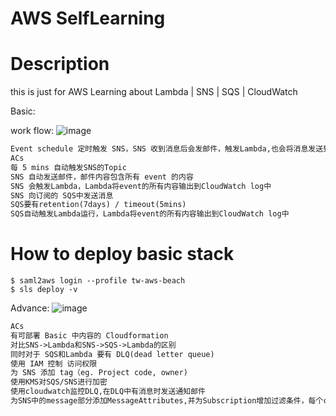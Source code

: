 # AWS SelfLearning

# Description

this is just for AWS Learning about Lambda | SNS | SQS | CloudWatch



Basic:

work flow:
![image](https://github.com/Ma-Jiajie/AnyPictures/blob/master/sqsSnsBasic.png)

```html
Event schedule 定时触发 SNS，SNS 收到消息后会发邮件，触发Lambda,也会将消息发送到 SQS 中，SQS 收到消息后触发 Lambda
ACs
每 5 mins 自动触发SNS的Topic
SNS 自动发送邮件，邮件内容包含所有 event 的内容
SNS 会触发Lambda，Lambda将event的所有内容输出到CloudWatch log中
SNS 向订阅的 SQS中发送消息
SQS要有retention(7days) / timeout(5mins)
SQS自动触发Lambda运行，Lambda将event的所有内容输出到CloudWatch log中
```

# How to deploy basic stack
```shell
$ saml2aws login --profile tw-aws-beach
$ sls deploy -v
```



Advance:
![image](https://github.com/Ma-Jiajie/AnyPictures/blob/master/sqsSnsAdvance.png)

```html
ACs
有可部署 Basic 中内容的 Cloudformation
对比SNS->Lambda和SNS->SQS->Lambda的区别
同时对于 SQS和Lambda 要有 DLQ(dead letter queue)
使用 IAM 控制 访问权限
为 SNS 添加 tag（eg. Project code, owner)
使用KMS对SQS/SNS进行加密
使用cloudwatch监控DLQ,在DLQ中有消息时发送通知邮件
为SNS中的message部分添加MessageAttributes,并为Subscription增加过滤条件，每个consumer只接收部分消息(可以使用CLI或者Console来发送消息,进行验证)
```